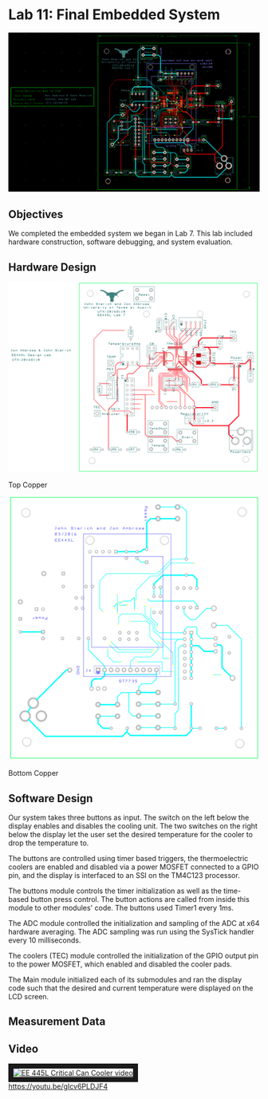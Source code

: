 # Lab 11: Final Embedded System

![Full schematic](full-schematic.png)

## Objectives

We completed the embedded system we began in Lab 7. This lab included hardware construction, software debugging, and system evaluation.

## Hardware Design

![Top Copper](top-copper.png)

Top Copper

![Bottom Copper](bottom-copper.png)

Bottom Copper

## Software Design

Our system takes three buttons as input. The switch on the left below the display enables and disables the cooling unit. The two switches on the right below the display let the user set the desired temperature for the cooler to drop the temperature to.

The buttons are controlled using timer based triggers, the thermoelectric coolers are enabled and disabled via a power MOSFET connected to a GPIO pin, and the display is interfaced to an SSI on the TM4C123 processor.

The buttons module controls the timer initialization as well as the time-based button press control. The button actions are called from inside this module to other modules' code. The buttons used Timer1 every 1ms.

The ADC module controlled the initialization and sampling of the ADC at x64 hardware averaging. The ADC sampling was run using the SysTick handler every 10 milliseconds.

The coolers (TEC) module controlled the initialization of the GPIO output pin to the power MOSFET, which enabled and disabled the cooler pads.

The Main module initialized each of its submodules and ran the display code such that the desired and current temperature were displayed on the LCD screen.

## Measurement Data

## Video

<a href="http://www.youtube.com/watch?feature=player_embedded&v=gIcv6PLDJF4" target="_blank">
  <img src="http://img.youtube.com/vi/gIcv6PLDJF4/0.jpg" alt="EE 445L Critical Can Cooler video" border="10" />
  <br>
  https://youtu.be/gIcv6PLDJF4
</a>
